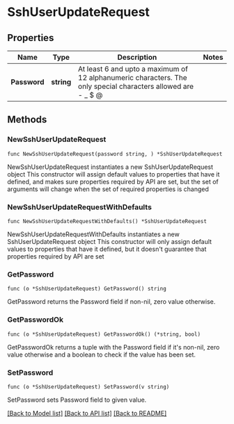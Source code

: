 # SshUserUpdateRequest

## Properties

Name | Type | Description | Notes
------------ | ------------- | ------------- | -------------
**Password** | **string** | At least 6 and upto a maximum of 12 alphanumeric characters. The only special characters allowed are - _ $ @ | 

## Methods

### NewSshUserUpdateRequest

`func NewSshUserUpdateRequest(password string, ) *SshUserUpdateRequest`

NewSshUserUpdateRequest instantiates a new SshUserUpdateRequest object
This constructor will assign default values to properties that have it defined,
and makes sure properties required by API are set, but the set of arguments
will change when the set of required properties is changed

### NewSshUserUpdateRequestWithDefaults

`func NewSshUserUpdateRequestWithDefaults() *SshUserUpdateRequest`

NewSshUserUpdateRequestWithDefaults instantiates a new SshUserUpdateRequest object
This constructor will only assign default values to properties that have it defined,
but it doesn't guarantee that properties required by API are set

### GetPassword

`func (o *SshUserUpdateRequest) GetPassword() string`

GetPassword returns the Password field if non-nil, zero value otherwise.

### GetPasswordOk

`func (o *SshUserUpdateRequest) GetPasswordOk() (*string, bool)`

GetPasswordOk returns a tuple with the Password field if it's non-nil, zero value otherwise
and a boolean to check if the value has been set.

### SetPassword

`func (o *SshUserUpdateRequest) SetPassword(v string)`

SetPassword sets Password field to given value.



[[Back to Model list]](../README.md#documentation-for-models) [[Back to API list]](../README.md#documentation-for-api-endpoints) [[Back to README]](../README.md)



